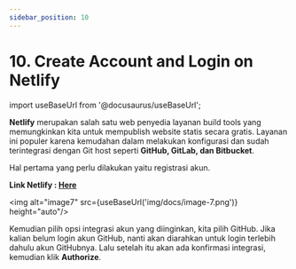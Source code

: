 ```yaml
---
sidebar_position: 10
---
```


# 10. Create Account and Login on Netlify

import useBaseUrl from '@docusaurus/useBaseUrl';

**Netlify** merupakan salah satu web penyedia layanan build tools yang memungkinkan kita untuk mempublish website statis secara gratis. Layanan ini populer karena kemudahan dalam melakukan konfigurasi dan sudah terintegrasi dengan Git host seperti **GitHub, GitLab, dan Bitbucket**.

Hal pertama yang perlu dilakukan yaitu registrasi akun.

**Link Netlify : [Here](https://www.netlify.com/)**

<img alt="image7" src={useBaseUrl('img/docs/image-7.png')} height="auto"/>

Kemudian pilih opsi integrasi akun yang diinginkan, kita pilih GitHub. Jika kalian belum login akun GitHub, nanti akan diarahkan untuk login terlebih dahulu akun GitHubnya. Lalu setelah itu akan ada konfirmasi integrasi, kemudian klik **Authorize**.
